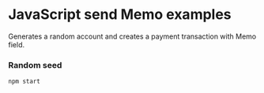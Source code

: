 # JavaScript send Memo examples

Generates a random account and creates a payment transaction with Memo field.

### Random seed

    npm start